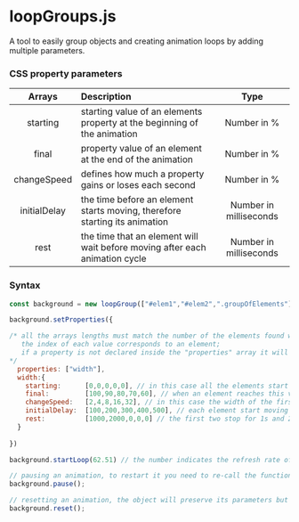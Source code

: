 # loopGroups.js

A tool to easily group objects and creating animation loops by adding multiple parameters.


### CSS property parameters

| Arrays       |  Description                                                                        |  Type                  |
|:------------:|:------------------------------------------------------------------------------------|:----------------------:|
| starting     |  starting value of an elements property at the beginning of the animation           |  Number in %           |
| final        |  property value of an element at the end of the animation                           |  Number in %           |
| changeSpeed  |  defines how much a property gains or loses each second                             |  Number in %           |
| initialDelay |  the time before an element starts moving, therefore starting its animation         |  Number in milliseconds|
| rest         |  the time that an element will wait before moving after each animation cycle        |  Number in milliseconds| 

### Syntax

```javascript
const background = new loopGroup(["#elem1","#elem2",".groupOfElements"]);

background.setProperties({

/* all the arrays lengths must match the number of the elements found with their respective css queries.
   the index of each value corresponds to an element; 
   if a property is not declared inside the "properties" array it will be ignored
*/
  properties: ["width"],
  width:{
    starting:      [0,0,0,0,0], // in this case all the elements start with 0% width property
    final:         [100,90,80,70,60], // when an element reaches this value it will restart the animation loop
    changeSpeed:   [2,4,8,16,32], // in this case the width of the first element will gain 2% each second
    initialDelay:  [100,200,300,400,500], // each element start moving 100ms apart from each other
    rest:          [1000,2000,0,0,0] // the first two stop for 1s and 2s respectively after finishing one cycle of animation
  }
  
})

background.startLoop(62.51) // the number indicates the refresh rate of the animation

// pausing an animation, to restart it you need to re-call the function
background.pause();

// resetting an animation, the object will preserve its parameters but in order to re-activate it you need to call the .startLoop() function again
background.reset();
```
